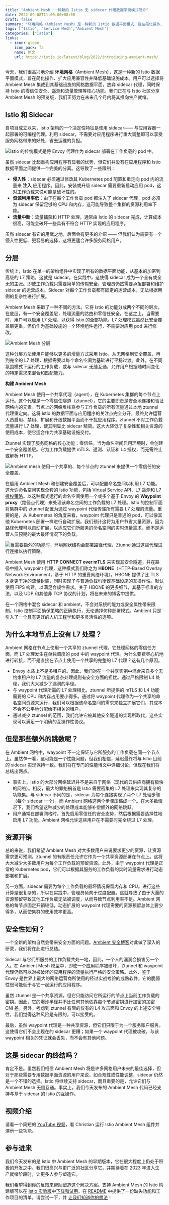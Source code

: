 ```yaml
---
title: "Ambient Mesh：一种新的 Istio 无 sidecar 代理数据平面模式简介"
date: 2022-09-08T11:00:00+08:00
draft: false
summary: "环境网格（Ambient Mesh）是一种新的 Istio 数据平面模式，旨在简化操作、扩大应用兼容性并降低基础设施成本。"
tags: ["Istio", "Service Mesh","Ambient Mesh"]
categories: ["Istio"]
links:
  - icon: globe
    icon_pack: fa
    name: 原文
    url: https://istio.io/latest/blog/2022/introducing-ambient-mesh/
---
```


今天，我们很高兴地介绍 **环境网格**（Ambient Mesh），这是一种新的 Istio 数据平面模式，旨在简化操作、扩大应用兼容性并降低基础设施成本。用户可以选择将 Ambient Mesh 集成到其基础设施的网格数据平面，放弃 sidecar 代理，同时保持 Istio 的零信任安全、遥测和流量管理等核心功能。我们正在与 Istio 社区分享 Ambient Mesh 的预览版，我们正努力在未来几个月内将其推向生产就绪。

## Istio 和 Sidecar

自项目成立以来，Istio 架构的一个决定性特征是使用 sidecar—— 与应用容器一起部署的可编程代理。利用 sidecar，不需要对应用程序进行重大调整即可以享受服务网格带来的好处，省去运维的负担。

![Istio 的传统模式是将 Envoy 代理作为 sidecar 部署在工作负载的 pod 中。](e6c9d24ely1h5yyo2mg1bj21wj0u0gp0.jpg)

虽然 sidecar 比起重构应用程序有显著的优势，但它们并没有在应用程序和 Istio 数据平面之间提供一个完美的分离。这导致了一些限制：

- **侵入性**：sidecar 必须通过修改其 Kubernetes pod 配置和重定向 pod 内的流量来 **注入** 应用程序。因此，安装或升级 sidecar 需要重新启动应用 pod，这对工作负载来说可能是破坏性的。
- **资源利用率低**：由于在每个工作负载 pod 都注入了 sidecar 代理，pod 必须为 sidecar 保留足够的 CPU 和内存，这可能导致整个集群的资源利用率下降。
- **流量中断**：流量捕获和 HTTP 处理，通常由 Istio 的 sidecar 完成，计算成本很高，可能会破坏一些具有不符合 HTTP 实现的应用程序。

虽然 sidecar 有它的用武之地，后面会有更多的介绍 —— 但我们认为需要有一个侵入性更低、更容易的选择，这将更适合许多服务网格用户。

## 分层

传统上，Istio 在单一的架构组件中实现了所有的数据平面功能，从基本的加密到高级的 L7 策略，这就是 sidecar。在实践中，这使得 sidecar 成为一个全有或全无的主张。即使工作负载只需要简单的传输安全，管理员仍然需要承担部署和维护 sidecar 的运营成本。Sidecar 对每个工作负载都有固定的运营成本，无法根据用例的复杂性进行扩展。

Ambient Mesh 采取了一种不同的方法。它将 Istio 的功能分成两个不同的层次。在底层，有一个安全覆盖层，处理流量的路由和零信任安全。在这之上，当需要时，用户可以启用 L7 处理，以获得 Istio 的全部功能。L7 处理模式虽然比安全覆盖层更重，但仍作为基础设施的一个环境组件运行，不需要对应用 pod 进行修改。

![Ambient Mesh 分层](ambient-mesh-layers.svg)

这种分层方法使用户能够以更多的增量方式采用 Istio，从无网格到安全覆盖，再到完全的 L7 处理，根据需要以每个命名空间为基础进行平稳过渡。此外，在不同氛围模式下运行的工作负载，或与 sidecar 无缝互通，允许用户根据随时间变化的特定需求来混合和匹配能力。

**构建 Ambient Mesh**

Ambient Mesh 使用一个共享代理（agent），在 Kubernetes 集群的每个节点上运行。这个代理是一个零信任隧道（ztunnel），它的主要职责是安全地连接和验证网格内的元素。节点上的网络堆栈将参与工作负载的所有流量通过本地 ztunnel 代理重定向。这将 Istio 的数据平面与应用程序的关注点完全分开，最终允许运营人员启用、禁用、扩展和升级数据平面而不干扰应用程序。ztunnel 不对工作负载流量进行 L7 处理，使其明显比 sidecar 精简。这大大降低了复杂性和相关资源的使用成本，使它适合作为共享基础设施交付。

Ztunnel 实现了服务网格的核心功能：零信任。当为命名空间启用环境时，会创建一个安全覆盖层。它为工作负载提供 mTLS、遥测、认证和 L4 授权，而无需终止或解析 HTTP。

![Ambient mesh 使用一个共享的、每个节点的 ztunnel 来提供一个零信任的安全覆盖。](e6c9d24ely1h5z19731yhj21wj0u040v.jpg)

在启用 Ambient Mesh 和创建安全覆盖后，可以配置命名空间以利用 L7 功能。这允许命名空间实现全套的 Istio 功能，包括 [Virtual Service API](https://istio.io/latest/docs/reference/config/networking/virtual-service/)、[L7 遥测](https://istio.io/latest/docs/reference/config/telemetry/)和 [L7 授权策略](https://istio.io/latest/docs/reference/config/security/authorization-policy/)。以这种模式运行的命名空间使用一个或多个基于 Envoy 的 **Waypoint proxy**（路径点代理）来处理该命名空间的工作负载的 L7 处理。Istio 的控制平面将集群中的 ztunnel 配置为通过 waypoint 代理传递所有需要 L7 处理的流量。重要的是，从 Kubernetes 的角度来看，waypoint 代理只是普通的 pod，可以像其他 Kubernetes 部署一样进行自动扩展。我们预计这将为用户节省大量资源，因为路径代理可以自动扩展，以适应它们所服务的命名空间的实时流量需求，而不是运营人员预期的最大最坏情况下的负载。

![当需要额外的功能时，环境网状结构会部署路径代理，Ztunnel通过这些代理进行连接以执行策略。](e6c9d24ely1h5yzsd8vv8j21wj0u00vx.jpg)

Ambient Mesh 使用 **HTTP CONNECT over mTLS** 来实现其安全隧道，并在路径中插入 waypoint 代理，这种模式我们称之为 **HBONE**（HTTP-Based Overlay Network Environment，基于 HTTP 的重叠网络环境）。HBONE 提供了比 TLS 本身更干净的流量封装，同时实现了与普通负载均衡器基础设施的互操作性。默认使用 FIPS 构建，以满足合规性需求。关于 HBONE 的更多细节，其基于标准的方法，以及 UDP 和其他非 TCP 协议的计划，将在未来的博客中提供。

在一个网格中混合 sidecar 和 ambient，不会对系统的能力或安全属性带来限制。Istio 控制平面确保策略的正确执行，无论选择何种部署模式。Ambient 只是引入了一个具有更好的人机工程学和更多灵活性的选项。

## 为什么本地节点上没有 L7 处理？

Ambient 网格在节点上使用一个共享的 ztunnel 代理，它处理网格的零信任方面，而 L7 处理发生在单独调度的 pod 中的 waypoint 代理。为什么要费尽心机地进行转接，而不是直接在节点上使用一个共享的完整的 L7 代理？这有几个原因。

- Envoy 本质上不是多租户的。因此，我们对在一个共享实例中混合来自多个无约束租户的 L7 流量的复杂处理规则有安全方面的担忧。通过严格限制 L4 处理，我们大大减少了漏洞的半径。
- 与 waypoint 代理所需的 L7 处理相比，ztunnel 所提供的 mTLS 和 L4 功能需要的 CPU 和内存占用要小得多。通过将 waypoint 代理作为一个共享的命名空间资源来运行，我们可以根据该命名空间的需求来独立扩展它们，其成本不会不公平地分配给不相关的租户。
- 通过减少 ztunnel 的范围，我们允许它被其他安全隧道的实现所取代，这些实现可以满足一个明确的互操作性协议。

## 但是那些额外的跳数呢？

在 Ambient 网格中，waypoint 不一定保证与它所服务的工作负载在同一个节点上。虽然乍一看，这可能是一个性能问题，但我们相信，延迟最终将与 Istio 目前的 sidecar 实现保持一致。我们将在专门的性能博文中详细讨论，但现在我们将总结出两点。

- 事实上，Istio 的大部分网络延迟并不是来自于网络（现代的云供应商拥有极快的网络）。相反，最大的罪魁祸首是 Istio 需要密集的 L7 处理来实现其复杂的功能集。与 sidecar 不同的是，sidecar 为每个连接实现了两个 L7 处理步骤（每个 sidecar 一个），而 Ambient 网格这两个步骤压缩成一个。在大多数情况下，我们希望这种减少的处理成本能够补偿额外的网络跳跃。
- 用户通常在部署网格时，首先启用零信任的安全态势，然后根据需要选择性地启用 L7 功能。Ambient 网格允许这些用户在不需要时完全绕过 L7 处理。

## 资源开销

总的来说，我们希望 Ambient Mesh 对大多数用户来说要求更少的资源，让资源需求更可预测。ztunnel 的有限责任允许它作为一个共享资源部署在节点上。这将大大减少大多数用户为每个工作负载的预留资源。此外，由于 waypoint 代理是正常的 Kubernetes pod，它们可以根据其服务的工作负载的实时流量需求进行动态部署和扩展。

另一方面，sidecar 需要为每个工作负载的最坏情况保留内存和 CPU。进行这些计算是很复杂的，所以在实践中，管理员倾向于过度配置。这就导致了由于大量的资源预留导致其他工作负载无法被调度，从而导致节点利用率不足。Ambient 网格的每节点固定开销较低，动态扩展的 waypoint 代理需要的资源预留总体上要少得多，从而使集群的使用效率更高。

## 安全性如何？

一个全新的架构自然会带来安全方面的问题。[Ambient 安全博客](https://istio.io/latest/blog/2022/ambient-security/)对此做了深入的研究，我们将在此进行总结。

Sidecar 与它们所服务的工作负载共处一地，因此，一个人的漏洞会损害另一个人。在 Ambient Mesh 模型中，即使一个应用程序被破坏，Ztunnel 和 waypoint 代理仍然可以对被破坏的应用程序的流量执行严格的安全策略。此外，鉴于 Envoy 是世界上最大的网络运营商所使用的经过实战考验的成熟软件，它的脆弱性很可能低于与它一起运行的应用程序。

虽然 ztunnel 是一个共享资源，但它只能访问它所运行的节点上当前工作负载的密钥。因此，它的爆炸半径并不比任何其他依靠每个节点密钥进行加密的加密 CNI 差。另外，考虑到 ztunnel 有限的仅有的 L4 攻击面和 Envoy 的上述安全特性，我们觉得这种风险是有限的，可以接受的。

最后，虽然 waypoint 代理是一种共享资源，但它们只限于为一个服务账户服务。这使得它们不会比现在的 sidecar 更糟；如果一个 waypoint 代理被攻破，与该 waypoint 相关的凭证就会丢失，而不会有其他问题。

## 这是 sidecar 的终结吗？

肯定不是。虽然我们相信 Ambient Mesh 将是许多网格用户未来的最佳选择，但对于那些需要专用数据平面资源的用户来说，如合规性或性能调整，sidecar 仍然是一个不错的选择。Istio 将继续支持 sidecar，而且重要的是，允许它们与 Ambient Mesh 无缝互通。事实上，我们今天发布的 Ambient Mesh 代码已经支持与基于 sidecar 的 Istio 的互操作。

## 视频介绍

请看一个简短的 [YouTube 视频](https://youtu.be/nupRBh9Iypo)，看 Christian 运行 Istio Ambient Mesh 组件并演示一些功能。

## 参与进来

我们今天发布的是 Istio 中 Ambient Mesh 的早期版本，它在很大程度上仍处于积极的开发之中。我们很高兴与更广泛的社区分享它，并期待着在 2023 年进入生产就绪阶段时，让更多人参与塑造它。

我们希望得到你的反馈来帮助塑造这个解决方案。支持 Ambient Mesh 的 Istio 构建版可以在 [Istio 实验版](https://github.com/istio/istio/tree/experimental-ambient)中[下载和试用](https://istio.io/latest/blog/2022/get-started-ambient/)。在 [README](https://github.com/istio/istio/blob/experimental-ambient/README.md) 中提供了一份缺失功能和工作项目的清单。请尝试一下，并 [让我们知道你的想法](https://slack.istio.io/)！